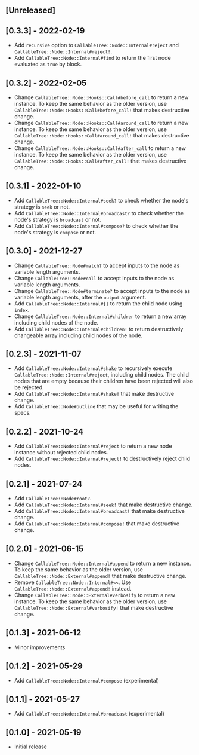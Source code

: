 ## [Unreleased]

## [0.3.3] - 2022-02-19

- Add `recursive` option to `CallableTree::Node::Internal#reject` and `CallableTree::Node::Internal#reject!`.
- Add `CallableTree::Node::Internal#find` to return the first node evaluated as `true` by block.

## [0.3.2] - 2022-02-05

- Change `CallableTree::Node::Hooks::Call#before_call` to return a new instance.
  To keep the same behavior as the older version, use `CallableTree::Node::Hooks::Call#before_call!` that makes destructive change.
- Change `CallableTree::Node::Hooks::Call#around_call` to return a new instance.
  To keep the same behavior as the older version, use `CallableTree::Node::Hooks::Call#around_call!` that makes destructive change.
- Change `CallableTree::Node::Hooks::Call#after_call` to return a new instance.
  To keep the same behavior as the older version, use `CallableTree::Node::Hooks::Call#after_call!` that makes destructive change.

## [0.3.1] - 2022-01-10

- Add `CallableTree::Node::Internal#seek?` to check whether the node's strategy is `seek` or not.
- Add `CallableTree::Node::Internal#broadcast?` to check whether the node's strategy is `broadcast` or not.
- Add `CallableTree::Node::Internal#compose?` to check whether the node's strategy is `compose` or not.

## [0.3.0] - 2021-12-27

- Change `CallableTree::Node#match?` to accept inputs to the node as variable length arguments.
- Change `CallableTree::Node#call` to accept inputs to the node as variable length arguments.
- Change `CallableTree::Node#terminate?` to accept inputs to the node as variable length arguments, after the `output` argument.
- Add `CallableTree::Node::Internal#[]` to return the child node using `index`.
- Change `CallableTree::Node::Internal#children` to return a new array including child nodes of the node.
- Add `CallableTree::Node::Internal#children!` to return destructively changeable array including child nodes of the node.

## [0.2.3] - 2021-11-07

- Add `CallableTree::Node::Internal#shake` to recursively execute `CallableTree::Node::Internal#reject`, including child nodes. The child nodes that are empty because their children have been rejected will also be rejected.
- Add `CallableTree::Node::Internal#shake!` that make destructive change.
- Add `CallableTree::Node#outline` that may be useful for writing the specs.

## [0.2.2] - 2021-10-24

- Add `CallableTree::Node::Internal#reject` to return a new node instance without rejected child nodes.
- Add `CallableTree::Node::Internal#reject!` to destructively reject child nodes.

## [0.2.1] - 2021-07-24

- Add `CallableTree::Node#root?`.
- Add `CallableTree::Node::Internal#seek!` that make destructive change.
- Add `CallableTree::Node::Internal#broadcast!` that make destructive change.
- Add `CallableTree::Node::Internal#compose!` that make destructive change.

## [0.2.0] - 2021-06-15

- Change `CallableTree::Node::Internal#append` to return a new instance.
  To keep the same behavior as the older version, use `CallableTree::Node::External#append!` that make destructive change.
- Remove `CallableTree::Node::Internal#<<`. Use `CallableTree::Node::External#append!` instead.
- Change `CallableTree::Node::External#verbosify` to return a new instance.
  To keep the same behavior as the older version, use `CallableTree::Node::External#verbosify!` that make destructive change.

## [0.1.3] - 2021-06-12

- Minor improvements

## [0.1.2] - 2021-05-29

- Add `CallableTree::Node::Internal#compose` (experimental)

## [0.1.1] - 2021-05-27

- Add `CallableTree::Node::Internal#broadcast` (experimental)

## [0.1.0] - 2021-05-19

- Initial release
